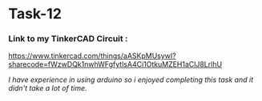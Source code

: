 # Task-12 


### Link to my TinkerCAD Circuit :
https://www.tinkercad.com/things/aASKpMUsywI?sharecode=fWzwDQk1nwhWFgfytlsA4Ci1OtkuMZEH1aClJ8LrlhU <br>

_I have experience in using arduino so i enjoyed completing this task and it didn't take a lot of time._





